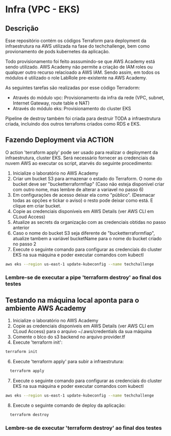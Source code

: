 # Infra (VPC - EKS)

## Descrição

Esse repositório contém os códigos Terraform para deployment da infraestrutura na AWS utilizada na fase do techchallenge, bem como provionamento de pods kubernetes da aplicação.

Todo provisionamento foi feito asssumindo-se que AWS Academy está sendo utilizado.  AWS Academy não permite a criação de IAM roles ou qualquer outro recurso relacioado a AWS IAM. Sendo assim, em todos os módulos é utilizado o role LabRole pre-existente na AWS Academy.

As seguintes tarefas são realizadas por esse código Terradorm:

* Através do módulo vpc: Provisionamento da infra da rede (VPC, subnet, Internet Gateway, route table e NAT)
* Através do módulo eks: Provisionamento do cluster EKS

Pipeline de destroy também foi criada para destruir TODA a infraestrutura criada, incluindo dos outros terrafoms criados como RDS e EKS.

## Fazendo Deployment via ACTION

O action 'terraform apply' pode ser usado para realizar o deployment da infraestrutura, cluster EKS.  Será necessário fornecer as credenciais da nuvem AWS ao executar os script, atarvés do seguinte procedimento:

1. Inicialize o laboratório no AWS Academy
2. Criar um bucket S3 para armazenar o estado do Terraform.  O nome do bucket deve ser "bucketterraformfiap"  (Caso não esteja disponivel criar com outro nome, mas lembre de alterar a variavel no passo 6)
3. Em configurações de acesso deixar ela como "público". (Desmacar todas as opções e tickar o aviso) o resto pode deixar como está. E clique em criar bucket.
4. Copie as credenciais disponíveis em AWS Details (ver AWS CLI em CLoud Access)
5. Atualize as secrets da organização com as credenciais obtidas no passo anterior
6. Caso o nome do bucket S3 seja diferente de "bucketterraformfiap", atualize tambem a variável bucketName para o nome do bucket criado no passo 2
7. Execute o seguinte comando para configurar as credenciais do cluster EKS na sua máquina e poder executar comandos com kubectl
```bash
aws eks --region us-east-1 update-kubeconfig --name techchallenge
```
### Lembre-se de executar a pipe 'terraform destroy' ao final dos testes

## Testando na máquina local aponta para o ambiente AWS Academy

1. Inicialize o laboratório no AWS Academy
2. Copie as credenciais disponíveis em AWS Details (ver AWS CLI em CLoud Access) para o arquivo ~/.aws/credentials da sua máquina
3. Comente o blco  do s3 backend no arquivo provider.tf
5. Execute 'terraform init': 
```bash
terraform init
```
6. Execute 'terraform apply' para subir a infraestrutura:
```bash
  terraform apply
```
7. Execute o seguinte comando para configurar as credenciais do cluster EKS na sua máquina e poder executar comandos com kubectl
```bash
aws eks --region us-east-1 update-kubeconfig --name techchallenge
```
8. Execute o seguinte comando de deploy da aplicação:
```bash
  terraform destroy
```

### Lembre-se de executar 'terraform destroy' ao final dos testes